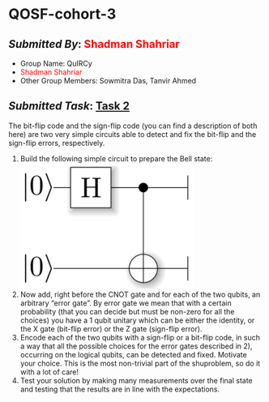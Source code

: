 # QOSF-cohort-3
## *Submitted By*: <span style="color:red">Shadman Shahriar</span>
- Group Name: QuIRCy
- <span style="color:red">Shadman Shahriar</span>
- Other Group Members: Sowmitra Das, Tanvir Ahmed
## *Submitted Task*: [Task 2](/QOSF3task2.pdf)
The bit-flip code and the sign-flip code (you can find a description of both here) are two very simple circuits able to detect and fix the bit-flip and the sign-flip errors, respectively.
1.  Build the following simple circuit to prepare the Bell state:<br>
![QOSF3 Task2 Question](/images/qosf3task2ques.png "Bell Pair Creating Circuit")
2. Now add, right before the CNOT gate and for each of the two qubits, an arbitrary “error gate”. By error gate we mean that with a certain probability (that you can decide but must be non-zero for all the choices) you have a 1 qubit unitary which can be either the identity, or the X gate (bit-flip error) or the Z gate (sign-flip error).
3. Encode each of the two qubits with a sign-flip or a bit-flip code, in such a way that all the possible choices for the error gates described in 2), occurring on the logical qubits, can be detected and fixed. Motivate your choice. This is the most non-trivial part of the shuproblem, so do it with a lot of care!
4. Test your solution by making many measurements over the final state and testing that the results are in line with the expectations.
